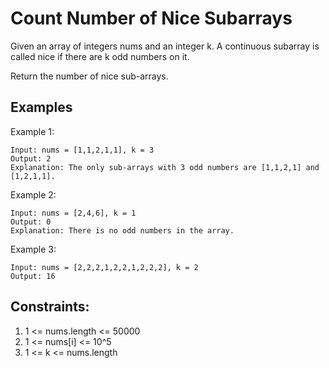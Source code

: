 # Count Number of Nice Subarrays

Given an array of integers nums and an integer k. A continuous subarray is called nice if there are k odd numbers on it.

Return the number of nice sub-arrays.

## Examples

Example 1:

```
Input: nums = [1,1,2,1,1], k = 3
Output: 2
Explanation: The only sub-arrays with 3 odd numbers are [1,1,2,1] and [1,2,1,1].
```

Example 2:

```
Input: nums = [2,4,6], k = 1
Output: 0
Explanation: There is no odd numbers in the array.
```

Example 3:

```
Input: nums = [2,2,2,1,2,2,1,2,2,2], k = 2
Output: 16
```

## Constraints:
1. 1 <= nums.length <= 50000
2. 1 <= nums[i] <= 10^5
3. 1 <= k <= nums.length